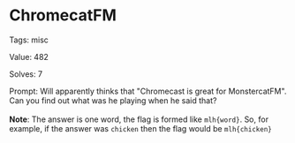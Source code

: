 
ChromecatFM
===========


Tags: misc

Value: 482

Solves: 7

Prompt: Will apparently thinks that "Chromecast is great for MonstercatFM". Can you find out what was he playing when he said that? </br></br> **Note**: The answer is one word, the flag is formed like `mlh{word}`. So, for example, if the answer was `chicken` then the flag would be `mlh{chicken}`
